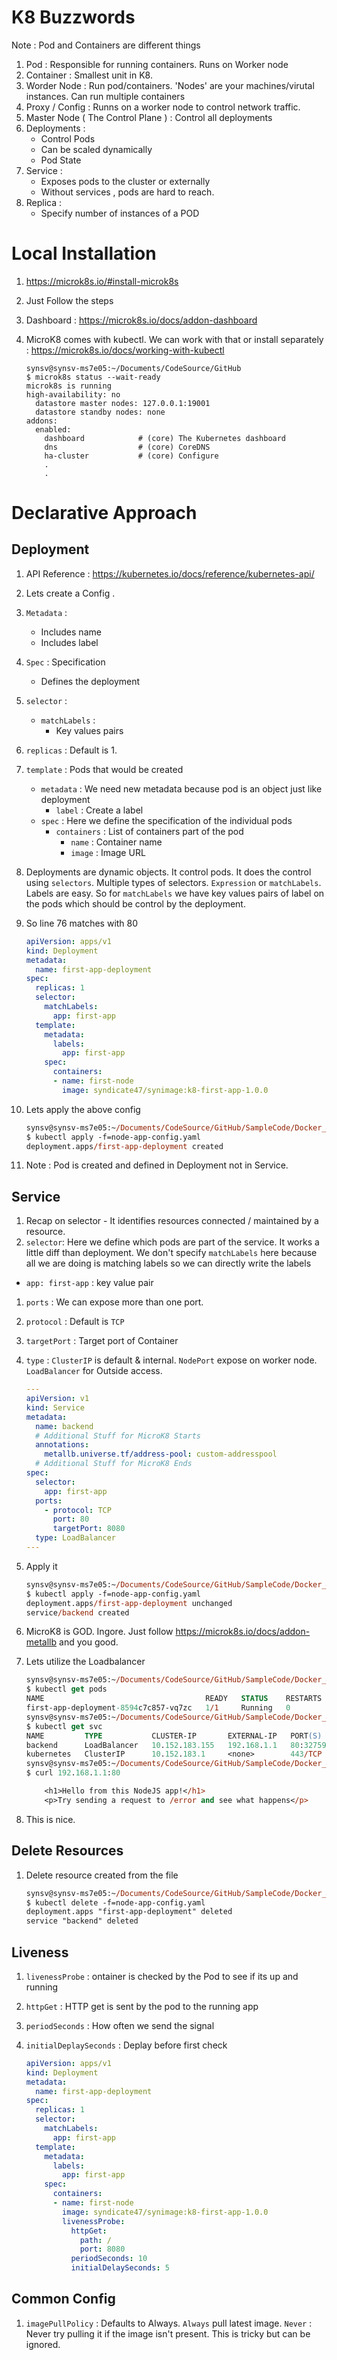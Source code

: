 # K8 Buzzwords

Note : Pod and Containers are different things

1. Pod : Responsible for running containers. Runs on Worker node
1. Container : Smallest unit in K8.
1. Worder Node : Run pod/containers. 'Nodes' are your machines/virutal instances. Can run multiple containers
1. Proxy / Config : Runns on a worker node to control network traffic.
1. Master Node ( The Control Plane ) : Control all deployments
1. Deployments : 
    - Control Pods
    - Can be scaled dynamically
    - Pod State
1. Service : 
    - Exposes pods to the cluster or externally
    - Without services , pods are hard to reach.
1. Replica : 
    - Specify number of instances of a POD 

# Local Installation

1. https://microk8s.io/#install-microk8s
1. Just Follow the steps
1. Dashboard : https://microk8s.io/docs/addon-dashboard
1. MicroK8 comes with kubectl. We can work with that or install separately : https://microk8s.io/docs/working-with-kubectl


    ```
    synsv@synsv-ms7e05:~/Documents/CodeSource/GitHub
    $ microk8s status --wait-ready
    microk8s is running
    high-availability: no
      datastore master nodes: 127.0.0.1:19001
      datastore standby nodes: none
    addons:
      enabled:
        dashboard            # (core) The Kubernetes dashboard
        dns                  # (core) CoreDNS
        ha-cluster           # (core) Configure 
        .
        .
    ```

# Declarative Approach

## Deployment

1. API Reference : https://kubernetes.io/docs/reference/kubernetes-api/
1. Lets create a Config .
1. `Metadata` : 
    - Includes name
    - Includes label
1. `Spec` : Specification 
    - Defines the deployment
1. `selector` : 
    - `matchLabels` :
        - Key values pairs
1. `replicas` : Default is 1.
1. `template` : Pods that would be created
    - `metadata` : We need new metadata because pod is an object just like deployment
        - `label` : Create a label
    - `spec` : Here we define the specification of the individual pods
        - `containers` : List of containers part of the pod
            - `name` : Container name
            - `image` : Image URL

1. Deployments are dynamic objects. It control pods. It does the control using `selectors`. Multiple types of selectors. `Expression` or `matchLabels`. Labels are easy. So for `matchLabels` we have key values pairs of label on the pods which should be control by the deployment.
1. So line 76 matches with 80

    ```yaml
    apiVersion: apps/v1
    kind: Deployment
    metadata:
      name: first-app-deployment
    spec:
      replicas: 1
      selector:
        matchLabels:
          app: first-app
      template:
        metadata:
          labels:
            app: first-app
        spec:
          containers:
          - name: first-node
            image: syndicate47/synimage:k8-first-app-1.0.0
    ```

1. Lets apply the above config

    ```ps
    synsv@synsv-ms7e05:~/Documents/CodeSource/GitHub/SampleCode/Docker_&_K8
    $ kubectl apply -f=node-app-config.yaml
    deployment.apps/first-app-deployment created
    ```

1. Note : Pod is created and defined in Deployment not in Service.

## Service

1. Recap on selector - It identifies resources connected / maintained by a resource.
1. `selector`: Here we define which pods are part of the service. It works a little diff than deployment. We don't specify `matchLabels` here because all we are doing is matching labels so we can directly write the labels
  - `app: first-app` : key value pair
1. `ports` : We can expose more than one port.
1. `protocol` : Default is `TCP`
1. `targetPort` : Target port of Container
1. `type` : `ClusterIP` is default & internal. `NodePort` expose on worker node. `LoadBalancer` for Outside access.

    ```yaml
    ---
    apiVersion: v1
    kind: Service
    metadata:
      name: backend
      # Additional Stuff for MicroK8 Starts
      annotations:
        metallb.universe.tf/address-pool: custom-addresspool
      # Additional Stuff for MicroK8 Ends
    spec:
      selector:
        app: first-app
      ports:
        - protocol: TCP
          port: 80
          targetPort: 8080
      type: LoadBalancer
    ---

    ```

1. Apply it

    ```ps
    synsv@synsv-ms7e05:~/Documents/CodeSource/GitHub/SampleCode/Docker_&_K8
    $ kubectl apply -f=node-app-config.yaml
    deployment.apps/first-app-deployment unchanged
    service/backend created
    ```

1. MicroK8 is GOD. Ingore. Just follow https://microk8s.io/docs/addon-metallb and you good.
1. Lets utilize the Loadbalancer

    ```ps
    synsv@synsv-ms7e05:~/Documents/CodeSource/GitHub/SampleCode/Docker_&_K8
    $ kubectl get pods
    NAME                                    READY   STATUS    RESTARTS   AGE
    first-app-deployment-8594c7c857-vq7zc   1/1     Running   0          30m
    synsv@synsv-ms7e05:~/Documents/CodeSource/GitHub/SampleCode/Docker_&_K8
    $ kubectl get svc
    NAME         TYPE           CLUSTER-IP       EXTERNAL-IP   PORT(S)        AGE
    backend      LoadBalancer   10.152.183.155   192.168.1.1   80:32759/TCP   13m
    kubernetes   ClusterIP      10.152.183.1     <none>        443/TCP        48d
    synsv@synsv-ms7e05:~/Documents/CodeSource/GitHub/SampleCode/Docker_&_K8
    $ curl 192.168.1.1:80

        <h1>Hello from this NodeJS app!</h1>
        <p>Try sending a request to /error and see what happens</p>
    ```

1. This is nice.

## Delete Resources

1. Delete resource created from the file

    ```ps
    synsv@synsv-ms7e05:~/Documents/CodeSource/GitHub/SampleCode/Docker_&_K8
    $ kubectl delete -f=node-app-config.yaml
    deployment.apps "first-app-deployment" deleted
    service "backend" deleted
    ```

## Liveness

1. `livenessProbe` : ontainer is checked by the Pod to see if its up and running
1. `httpGet` : HTTP get is sent by the pod to the running app
1. `periodSeconds` : How often we send the signal
1. `initialDeplaySeconds` : Deplay before first check

    ```yaml
    apiVersion: apps/v1
    kind: Deployment
    metadata:
      name: first-app-deployment
    spec:
      replicas: 1
      selector:
        matchLabels:
          app: first-app
      template:
        metadata:
          labels:
            app: first-app
        spec:
          containers:
          - name: first-node
            image: syndicate47/synimage:k8-first-app-1.0.0
            livenessProbe:
              httpGet:
                path: /
                port: 8080
              periodSeconds: 10
              initialDelaySeconds: 5
    ```

## Common Config

1. `imagePullPolicy` : Defaults to Always. `Always` pull latest image. `Never` : Never try pulling it if the image isn't present. This is tricky but can be ignored.